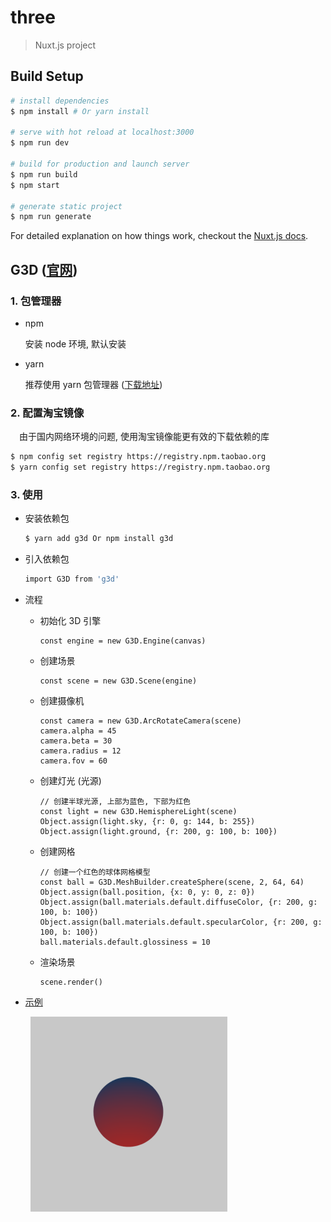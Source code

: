 # three

> Nuxt.js project

## Build Setup

``` bash
# install dependencies
$ npm install # Or yarn install

# serve with hot reload at localhost:3000
$ npm run dev

# build for production and launch server
$ npm run build
$ npm start

# generate static project
$ npm run generate
```

For detailed explanation on how things work, checkout the [Nuxt.js docs](https://github.com/nuxt/nuxt.js).

## G3D ([官网](https://alibaba.github.io/G3D/))

>

### 1. 包管理器

- npm

  安装 node 环境, 默认安装

- yarn

  推荐使用 yarn 包管理器 ([下载地址](https://yarnpkg.com/en/docs/install))

### 2. 配置淘宝镜像

&emsp;由于国内网络环境的问题, 使用淘宝镜像能更有效的下载依赖的库

``` bash
$ npm config set registry https://registry.npm.taobao.org
$ yarn config set registry https://registry.npm.taobao.org
```

### 3. 使用

- 安装依赖包

  ``` bash
  $ yarn add g3d Or npm install g3d
  ```

- 引入依赖包

  ``` bash
  import G3D from 'g3d'
  ```

- 流程

    - 初始化 3D 引擎
      ```
      const engine = new G3D.Engine(canvas)
      ```

    - 创建场景
      ```
      const scene = new G3D.Scene(engine)
      ```

    - 创建摄像机
      ```
      const camera = new G3D.ArcRotateCamera(scene)
      camera.alpha = 45
      camera.beta = 30
      camera.radius = 12
      camera.fov = 60
      ```

    - 创建灯光 (光源)
      ```
      // 创建半球光源, 上部为蓝色, 下部为红色
      const light = new G3D.HemisphereLight(scene)
      Object.assign(light.sky, {r: 0, g: 144, b: 255})
      Object.assign(light.ground, {r: 200, g: 100, b: 100})
      ```

    - 创建网格
      ```
      // 创建一个红色的球体网格模型
      const ball = G3D.MeshBuilder.createSphere(scene, 2, 64, 64)
      Object.assign(ball.position, {x: 0, y: 0, z: 0})
      Object.assign(ball.materials.default.diffuseColor, {r: 200, g: 100, b: 100})
      Object.assign(ball.materials.default.specularColor, {r: 200, g: 100, b: 100})
      ball.materials.default.glossiness = 10
      ```

    - 渲染场景
      ```
      scene.render()
      ```

- [示例](./components/g3d/ball/ball.vue)

&emsp;&emsp; ![](./preview.png)
